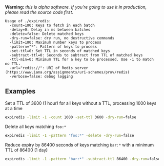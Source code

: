 **Warning:** *this is alpha software. If you're going to use it in production, please read the source code first.*

```
Usage of ./expiredis:
  -count=100: Keys to fetch in each batch
  -delay=0: Delay in ms between batches
  -delete=false: Delete matched keys
  -dry-run=false: dry run, no destructive commands
  -limit=100: Maximum number keys to process
  -pattern="*": Pattern of keys to process
  -set-ttl=0: Set TTL in seconds of matched keys
  -subtract-ttl=0: Seconds to subtract from TTL of matched keys
  -ttl-min=0: Minimum TTL for a key to be processed. Use -1 to match no TTL.
  -url="redis://": URI of Redis server (https://www.iana.org/assignments/uri-schemes/prov/redis)
  -verbose=false: debug logging
```

## Examples

Set a TTL of 3600 (1 hour) for all keys without a TTL, processing 1000 keys at a time

```bash
expiredis -limit -1 -count 1000 -set-ttl 3600 -dry-run=false
```

Delete all keys matching `foo:*`
```bash
expiredis -limit -1 -pattern "foo:*" -delete -dry-run=false
```

Reduce expiry by 86400 seconds of keys matching `bar:*` with a minimum TTL of 86400 (1 day)
```bash
expiredis -limit -1 -pattern "bar:*" -subtract-ttl 86400 -dry-run=false
```
